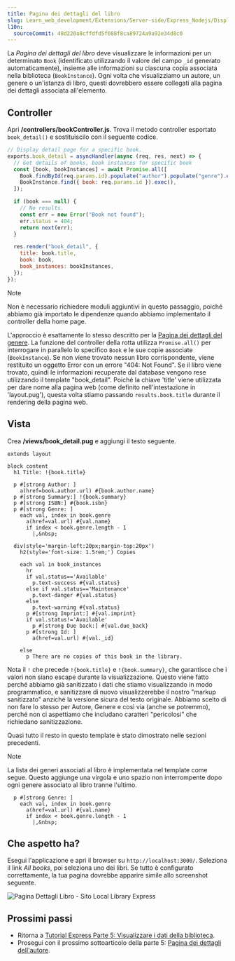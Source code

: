 ```yaml
---
title: Pagina dei dettagli del libro
slug: Learn_web_development/Extensions/Server-side/Express_Nodejs/Displaying_data/Book_detail_page
l10n:
  sourceCommit: 48d220a8cffdfd5f088f8ca89724a9a92e34d8c0
---
```


La _Pagina dei dettagli del libro_ deve visualizzare le informazioni per un determinato `Book` (identificato utilizzando il valore del campo `_id` generato automaticamente), insieme alle informazioni su ciascuna copia associata nella biblioteca (`BookInstance`). Ogni volta che visualizziamo un autore, un genere o un'istanza di libro, questi dovrebbero essere collegati alla pagina dei dettagli associata all'elemento.

## Controller

Apri **/controllers/bookController.js**. Trova il metodo controller esportato `book_detail()` e sostituiscilo con il seguente codice.

```js
// Display detail page for a specific book.
exports.book_detail = asyncHandler(async (req, res, next) => {
  // Get details of books, book instances for specific book
  const [book, bookInstances] = await Promise.all([
    Book.findById(req.params.id).populate("author").populate("genre").exec(),
    BookInstance.find({ book: req.params.id }).exec(),
  ]);

  if (book === null) {
    // No results.
    const err = new Error("Book not found");
    err.status = 404;
    return next(err);
  }

  res.render("book_detail", {
    title: book.title,
    book: book,
    book_instances: bookInstances,
  });
});
```

> [!NOTE]
> Non è necessario richiedere moduli aggiuntivi in questo passaggio, poiché abbiamo già importato le dipendenze quando abbiamo implementato il controller della home page.

L'approccio è esattamente lo stesso descritto per la [Pagina dei dettagli del genere](/it/docs/Learn_web_development/Extensions/Server-side/Express_Nodejs/Displaying_data/Genre_detail_page).
La funzione del controller della rotta utilizza `Promise.all()` per interrogare in parallelo lo specifico `Book` e le sue copie associate (`BookInstance`).
Se non viene trovato nessun libro corrispondente, viene restituito un oggetto Error con un errore "404: Not Found".
Se il libro viene trovato, quindi le informazioni recuperate dal database vengono rese utilizzando il template "book_detail".
Poiché la chiave 'title' viene utilizzata per dare nome alla pagina web (come definito nell'intestazione in 'layout.pug'), questa volta stiamo passando `results.book.title` durante il rendering della pagina web.

## Vista

Crea **/views/book_detail.pug** e aggiungi il testo seguente.

```pug
extends layout

block content
  h1 Title: !{book.title}

  p #[strong Author: ]
    a(href=book.author.url) #{book.author.name}
  p #[strong Summary:] !{book.summary}
  p #[strong ISBN:] #{book.isbn}
  p #[strong Genre: ]
    each val, index in book.genre
      a(href=val.url) #{val.name}
      if index < book.genre.length - 1
        |,&nbsp;

  div(style='margin-left:20px;margin-top:20px')
    h2(style='font-size: 1.5rem;') Copies

    each val in book_instances
      hr
      if val.status=='Available'
        p.text-success #{val.status}
      else if val.status=='Maintenance'
        p.text-danger #{val.status}
      else
        p.text-warning #{val.status}
      p #[strong Imprint:] #{val.imprint}
      if val.status!='Available'
        p #[strong Due back:] #{val.due_back}
      p #[strong Id: ]
        a(href=val.url) #{val._id}

    else
      p There are no copies of this book in the library.
```

Nota il `!` che precede `!{book.title}` e `!{book.summary}`, che garantisce che i valori non siano escape durante la visualizzazione.
Questo viene fatto perché abbiamo già sanitizzato i dati che stiamo visualizzando in modo programmatico, e sanitizzare di nuovo visualizzerebbe il nostro "markup sanitizzato" anziché la versione sicura del testo originale.
Abbiamo scelto di non fare lo stesso per Autore, Genere e così via (anche se potremmo), perché non ci aspettiamo che includano caratteri "pericolosi" che richiedano sanitizzazione.

Quasi tutto il resto in questo template è stato dimostrato nelle sezioni precedenti.

> [!NOTE]
> La lista dei generi associati al libro è implementata nel template come segue. Questo aggiunge una virgola e uno spazio non interrompente dopo ogni genere associato al libro tranne l'ultimo.
>
> ```pug
>   p #[strong Genre: ]
>     each val, index in book.genre
>       a(href=val.url) #{val.name}
>       if index < book.genre.length - 1
>         |,&nbsp;
> ```

## Che aspetto ha?

Esegui l'applicazione e apri il browser su `http://localhost:3000/`. Seleziona il link _All books_, poi seleziona uno dei libri. Se tutto è configurato correttamente, la tua pagina dovrebbe apparire simile allo screenshot seguente.

![Pagina Dettagli Libro - Sito Local Library Express](locallibary_express_book_detail.png)

## Prossimi passi

- Ritorna a [Tutorial Express Parte 5: Visualizzare i dati della biblioteca](/it/docs/Learn_web_development/Extensions/Server-side/Express_Nodejs/Displaying_data).
- Prosegui con il prossimo sottoarticolo della parte 5: [Pagina dei dettagli dell'autore](/it/docs/Learn_web_development/Extensions/Server-side/Express_Nodejs/Displaying_data/Author_detail_page).
